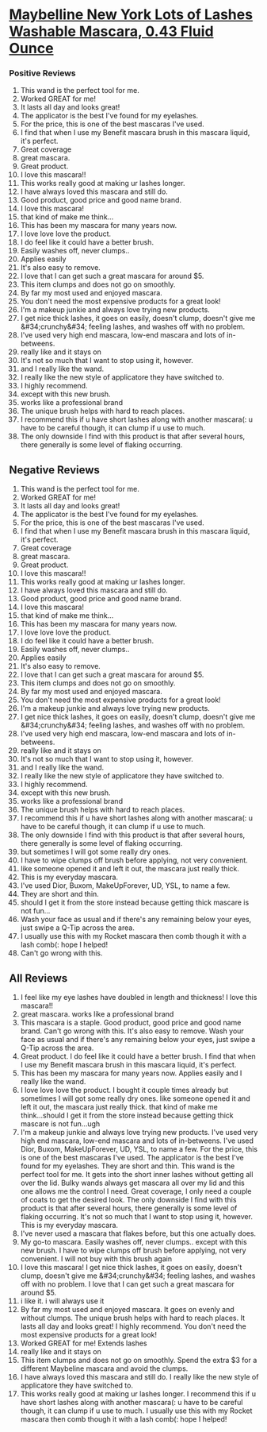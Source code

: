 # [Maybelline New York Lots of Lashes Washable Mascara, 0.43 Fluid Ounce](https://products.checkmycream.com/products/Maybelline-New-York-Lots-of-Lashes-Washable-Mascara-0.43-Fluid-Ounce.html)

### Positive Reviews

<ol>
      <li>This wand is the perfect tool for me.</li>
      <li>Worked GREAT for me!</li>
      <li>It lasts all day and looks great!</li>
      <li>The applicator is the best I&#x27;ve found for my eyelashes.</li>
      <li>For the price, this is one of the best mascaras I&#x27;ve used.</li>
      <li>I find that when I use my Benefit mascara brush in this mascara liquid, it&#x27;s perfect.</li>
      <li>Great coverage</li>
      <li>great mascara.</li>
      <li>Great product.  </li>
      <li>I love this mascara!!</li>
      <li>This works really good at making ur lashes longer.</li>
      <li>I have always loved this mascara and still do.  </li>
      <li>Good product, good price and good name brand.  </li>
      <li>I love this mascara!</li>
      <li>that kind of make me think...</li>
      <li>This has been my mascara for many years now.</li>
      <li>I love love love the product.</li>
      <li>I do feel like it could have a better brush.  </li>
      <li>Easily washes off, never clumps..</li>
      <li>Applies easily</li>
      <li>It&#x27;s also easy to remove.  </li>
      <li>I love that I can get such a great mascara for around $5.</li>
      <li>This item clumps and does not go on smoothly.</li>
      <li>By far my most used and enjoyed mascara.</li>
      <li>You don&#x27;t need the most expensive products for a great look!</li>
      <li>I&#x27;m a makeup junkie and always love trying new products.</li>
      <li>I get nice thick lashes, it goes on easily, doesn&#x27;t clump, doesn&#x27;t give me &amp;#34;crunchy&amp;#34; feeling lashes, and washes off with no problem.</li>
      <li>I&#x27;ve used very high end mascara, low-end mascara and lots of in-betweens.</li>
      <li>really like and it stays on</li>
      <li>It&#x27;s not so much that I want to stop using it, however.</li>
      <li>and I really like the wand.</li>
      <li>I really like the new style of applicatore they have switched to.</li>
      <li>I highly recommend.</li>
      <li>except with this new brush.  </li>
      <li>works like a professional brand</li>
      <li>The unique brush helps with hard to reach places.</li>
      <li>I recommend this if u have short lashes along with another mascara(:  u have to be careful though, it can clump if u use to much.</li>
      <li>The only downside I find with this product is that after several hours, there generally is some level of flaking occurring.</li>
</ol>


<h2>Negative Reviews</h2>
<ol>
<li> This wand is the perfect tool for me.</li>
<li> Worked GREAT for me!</li>
<li> It lasts all day and looks great!</li>
<li> The applicator is the best I&#x27;ve found for my eyelashes.</li>
<li> For the price, this is one of the best mascaras I&#x27;ve used.</li>
<li> I find that when I use my Benefit mascara brush in this mascara liquid, it&#x27;s perfect.</li>
<li> Great coverage</li>
<li> great mascara.</li>
<li> Great product.  </li>
<li> I love this mascara!!</li>
<li> This works really good at making ur lashes longer.</li>
<li> I have always loved this mascara and still do.  </li>
<li> Good product, good price and good name brand.  </li>
<li> I love this mascara!</li>
<li> that kind of make me think...</li>
<li> This has been my mascara for many years now.</li>
<li> I love love love the product.</li>
<li> I do feel like it could have a better brush.  </li>
<li> Easily washes off, never clumps..</li>
<li> Applies easily</li>
<li> It&#x27;s also easy to remove.  </li>
<li> I love that I can get such a great mascara for around $5.</li>
<li> This item clumps and does not go on smoothly.</li>
<li> By far my most used and enjoyed mascara.</li>
<li> You don&#x27;t need the most expensive products for a great look!</li>
<li> I&#x27;m a makeup junkie and always love trying new products.</li>
<li> I get nice thick lashes, it goes on easily, doesn&#x27;t clump, doesn&#x27;t give me &amp;#34;crunchy&amp;#34; feeling lashes, and washes off with no problem.</li>
<li> I&#x27;ve used very high end mascara, low-end mascara and lots of in-betweens.</li>
<li> really like and it stays on</li>
<li> It&#x27;s not so much that I want to stop using it, however.</li>
<li> and I really like the wand.</li>
<li> I really like the new style of applicatore they have switched to.</li>
<li> I highly recommend.</li>
<li> except with this new brush.  </li>
<li> works like a professional brand</li>
<li> The unique brush helps with hard to reach places.</li>
<li> I recommend this if u have short lashes along with another mascara(:  u have to be careful though, it can clump if u use to much.</li>
<li> The only downside I find with this product is that after several hours, there generally is some level of flaking occurring.</li>
<li> but sometimes I will got some really dry ones.</li>
<li> I have to wipe clumps off brush before applying, not very convenient.  </li>
<li> like someone opened it and left it out, the mascara just really thick.</li>
<li> This is my everyday mascara.</li>
<li> I&#x27;ve used Dior, Buxom, MakeUpForever, UD, YSL, to name a few.</li>
<li> They are short and thin.</li>
<li> should I get it from the store instead because getting thick mascare is not fun...</li>
<li> Wash your face as usual and if there&#x27;s any remaining below your eyes, just swipe a Q-Tip across the area.</li>
<li> I usually use this with my Rocket mascara then comb though it with a lash comb(: hope I helped!</li>
<li> Can&#x27;t go wrong with this.  </li>
</ol>

<h2>All Reviews</h2>

<ol>
    <li> I feel like my eye lashes have doubled in length and thickness! I love this mascara!!</li>
    <li> great mascara. works like a professional brand</li>
    <li> This mascara is a staple.  Good product, good price and good name brand.  Can&#x27;t go wrong with this.  It&#x27;s also easy to remove.  Wash your face as usual and if there&#x27;s any remaining below your eyes, just swipe a Q-Tip across the area.</li>
    <li> Great product.  I do feel like it could have a better brush.  I find that when I use my Benefit mascara brush in this mascara liquid, it&#x27;s perfect.</li>
    <li> This has been my mascara for many years now. Applies easily and I really like the wand.</li>
    <li> I love love love the product. I bought it couple times already but sometimes I will got some really dry ones. like someone opened it and left it out, the mascara just really thick. that kind of make me think...should I get it from the store instead because getting thick mascare is not fun...ugh</li>
    <li> I&#x27;m a makeup junkie and always love trying new products. I&#x27;ve used very high end mascara, low-end mascara and lots of in-betweens. I&#x27;ve used Dior, Buxom, MakeUpForever, UD, YSL, to name a few. For the price, this is one of the best mascaras I&#x27;ve used. The applicator is the best I&#x27;ve found for my eyelashes. They are short and thin. This wand is the perfect tool for me. It gets into the short inner lashes without getting all over the lid. Bulky wands always get mascara all over my lid and this one allows me the control I need. Great coverage, I only need a couple of coats to get the desired look. The only downside I find with this product is that after several hours, there generally is some level of flaking occurring. It&#x27;s not so much that I want to stop using it, however. This is my everyday mascara.</li>
    <li> I&#x27;ve never used a mascara that flakes before, but this one actually does.</li>
    <li> My go-to mascara.  Easily washes off, never clumps.. except with this new brush.  I have to wipe clumps off brush before applying, not very convenient.  I will not buy with this brush again</li>
    <li> I love this mascara! I get nice thick lashes, it goes on easily, doesn&#x27;t clump, doesn&#x27;t give me &amp;#34;crunchy&amp;#34; feeling lashes, and washes off with no problem. I love that I can get such a great mascara for around $5.</li>
    <li> i like it. i will always use it</li>
    <li> By far my most used and enjoyed mascara. It goes on evenly and without clumps. The unique brush helps with hard to reach places. It lasts all day and looks great! I highly recommend. You don&#x27;t need the most expensive products for a great look!</li>
    <li> Worked GREAT for me! Extends lashes</li>
    <li> really like and it stays on</li>
    <li> This item clumps and does not go on smoothly. Spend the extra $3 for a different Maybeline mascara and avoid the clumps.</li>
    <li> I have always loved this mascara and still do.  I really like the new style of applicatore they have switched to.</li>
    <li> This works really good at making ur lashes longer. I recommend this if u have short lashes along with another mascara(:  u have to be careful though, it can clump if u use to much. I usually use this with my Rocket mascara then comb though it with a lash comb(: hope I helped!</li>
</ol>




